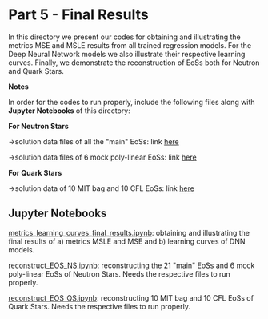 # Part 5 - Final Results

In this directory we present our codes for obtaining and illustrating the metrics MSE and MSLE results from all trained regression models. For the Deep Neural Network models we also illustrate their respective learning curves. Finally, we demonstrate the reconstruction of EoSs both for Neutron and Quark Stars.

**Notes**

In order for the codes to run properly, include the following files along with **Jupyter Notebooks** of this directory:

**For Neutron Stars**

->solution data files of all the "main" EoSs: link [here](https://drive.google.com/drive/folders/1tzKjCmlceXtXBja5AHdiDcJv3q4RlP-a)

->solution data files of 6 mock poly-linear EoSs: link [here](https://drive.google.com/drive/folders/1f895D0Toch_Zj6nQb4khICaamWbJsnFL)


**For Quark Stars**

->solution data of 10 MIT bag and 10 CFL EoSs: link [here](https://drive.google.com/drive/folders/1xpPwO7lENItyBtzwdgtaLK0RERvMXaPW)

## Jupyter Notebooks

[metrics_learning_curves_final_results.ipynb](https://github.com/istergak/MSc-Computational-Physics-AUTH/blob/main/Thesis%20-%20ML%20and%20ANNs%20regression%20models%20for%20Exotic%20Star's%20EOSs/Part%205%20-%20Final%20Results/metrics_learning%20curves_final_results.ipynb): obtaining and illustrating the final results of a) metrics MSLE and MSE and b) learning curves of DNN models.

[reconstruct_EOS_NS.ipynb](https://github.com/istergak/MSc-Computational-Physics-AUTH/blob/main/Thesis%20-%20ML%20and%20ANNs%20regression%20models%20for%20Exotic%20Star's%20EOSs/Part%205%20-%20Final%20Results/reconstruct_EOS_NS.ipynb): reconstructing the 21 "main" EoSs and 6 mock poly-linear EoSs of Neutron Stars. Needs the respective files to run properly.

[reconstruct_EOS_QS.ipynb](https://github.com/istergak/MSc-Computational-Physics-AUTH/blob/main/Thesis%20-%20ML%20and%20ANNs%20regression%20models%20for%20Exotic%20Star's%20EOSs/Part%205%20-%20Final%20Results/reconstruct_EOS_QS.ipynb): reconstructing 10 MIT bag and 10 CFL EoSs of Quark Stars. Needs the respective files to run properly.
